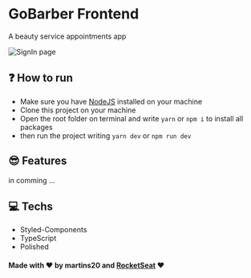 # GoBarber Frontend

A beauty service appointments app


<img src="./assets/SignIn.gif" alt="SignIn page" align="center" />

## :question: How to run

- Make sure you have [NodeJS](https://nodejs.org/) installed on your machine
- Clone this project on your machine
- Open the root folder on terminal and write `yarn` or `npm i` to install all packages
- then run the project writing `yarn dev` or `npm run dev`

## :sunglasses: Features

in comming ...

## :computer: Techs

- Styled-Components
- TypeScript
- Polished

#### Made with :heart: by martins20 and [RocketSeat](https://rocketseat.com.br) :heart:
